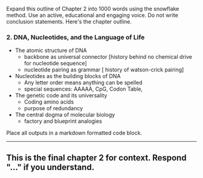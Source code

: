Expand this outline of Chapter 2 into 1000 words using the snowflake method. Use an active, educational and engaging voice. Do not write conclusion statements. Here's the chapter outline.

### 2. DNA, Nucleotides, and the Language of Life
   - The atomic structure of DNA 
      * backbone as universal connector [history behind no chemical drive for nucleotide sequence]
      * nucleotide pairing as grammar [ history of watson-crick pairing]
   - Nucleotides as the building blocks of DNA
      * Any letter order means anything can be spelled
      * special sequences: AAAAA, CpG, Codon Table,
   - The genetic code and its universality
      * Coding amino acids
      * purpose of redundancy
   - The central dogma of molecular biology
      * factory and blueprint analogies

Place all outputs in a markdown formatted code block.

---
This is the final chapter 2 for context. Respond "..." if you understand.
<Includes giant text dump>
--

  

